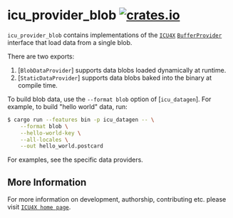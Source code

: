 # icu_provider_blob [![crates.io](https://img.shields.io/crates/v/icu_provider_blob)](https://crates.io/crates/icu_provider_blob)

`icu_provider_blob` contains implementations of the [`ICU4X`] [`BufferProvider`] interface
that load data from a single blob.

There are two exports:

1. [`BlobDataProvider`] supports data blobs loaded dynamically at runtime.
2. [`StaticDataProvider`] supports data blobs baked into the binary at compile time.

To build blob data, use the `--format blob` option of [`icu_datagen`]. For example, to build
"hello world" data, run:

```bash
$ cargo run --features bin -p icu_datagen -- \
    --format blob \
    --hello-world-key \
    --all-locales \
    --out hello_world.postcard
```

For examples, see the specific data providers.

[`ICU4X`]: ../icu/index.html
[`BufferProvider`]: icu_provider::BufferProvider
[`icu4x-datagen`]: https://github.com/unicode-org/icu4x/tree/main/provider/datagen#readme

## More Information

For more information on development, authorship, contributing etc. please visit [`ICU4X home page`](https://github.com/unicode-org/icu4x).
